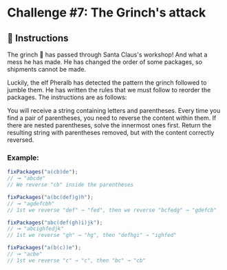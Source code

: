 # Challenge #7: The Grinch's attack

## 🔢 Instructions

The grinch 👹 has passed through Santa Claus's workshop! And what a mess he has made. He has changed the order of some packages, so shipments cannot be made.

Luckily, the elf Pheralb has detected the pattern the grinch followed to jumble them. He has written the rules that we must follow to reorder the packages. The instructions are as follows:

You will receive a string containing letters and parentheses.
Every time you find a pair of parentheses, you need to reverse the content within them.
If there are nested parentheses, solve the innermost ones first.
Return the resulting string with parentheses removed, but with the content correctly reversed.

### Example:

```javascript
fixPackages("a(cb)de");
// ➞ "abcde"
// We reverse "cb" inside the parentheses

fixPackages("a(bc(def)g)h");
// ➞ "agdefcbh"
// 1st we reverse "def" → "fed", then we reverse "bcfedg" → "gdefcb"

fixPackages("abc(def(gh)i)jk");
// ➞ "abcighfedjk"
// 1st we reverse "gh" → "hg", then "defhgi" → "ighfed"

fixPackages("a(b(c))e");
// ➞ "acbe"
// 1st we reverse "c" → "c", then "bc" → "cb"
```

